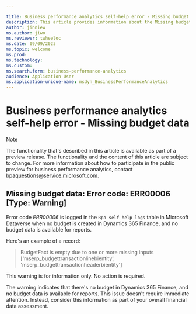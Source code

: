 ```yaml
---

title: Business performance analytics self-help error - Missing budget data
description: This article provides information about the Missing budget data error (error code ERR00006) in business performance analytics.
author: jinniew
ms.author: jiwo
ms.reviewer: twheeloc 
ms.date: 09/09/2023
ms.topic: welcome
ms.prod: 
ms.technology:
ms.custom:
ms.search.form: business-performance-analytics
audience: Application User
ms.application-unique-name: msdyn_BusinessPerformanceAnalytics
---
```


# Business performance analytics self-help error - Missing budget data

> [!NOTE]
> The functionality that's described in this article is available as part of a preview release. The functionality and the content of this article are subject to change. For more information about how to participate in the public preview for business performance analytics, contact <bpaquestions@service.microsoft.com>.

## Missing budget data: Error code: ERR00006 [Type: Warning]

Error code *ERR00006* is logged in the `Bpa self help logs` table in Microsoft Dataverse when no budget is created in Dynamics 365 Finance, and no budget data is available for reports.

Here's an example of a record:

> BudgetFact is empty due to one or more missing inputs \['mserp_budgettransactionlinebientity', 'mserp_budgettransactionheaderbientity'\]

This warning is for information only. No action is required.

The warning indicates that there's no budget in Dynamics 365 Finance, and no budget data is available for reports. This issue doesn't require immediate attention. Instead, consider this information as part of your overall financial data assessment.

